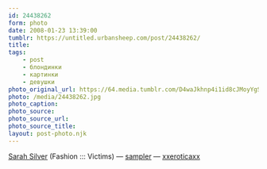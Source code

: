 ```yaml
---
id: 24438262
form: photo
date: 2008-01-23 13:39:00
tumblr: https://untitled.urbansheep.com/post/24438262/
title:
tags:
    - post
    - блондинки
    - картинки
    - девушки
photo_original_url: https://64.media.tumblr.com/D4waJkhnp4i1id8cJMoyYgSi_640.jpg
photo: /media/24438262.jpg
photo_caption: 
photo_source:
photo_source_url:
photo_source_title:
layout: post-photo.njk
---
```


<p><a href="http://community.livejournal.com/ru_glamour/2038322.html">Sarah Silver</a> (Fashion ::: Victims) — <a href="http://sampler.tumblr.com/">sampler</a> — <a href="http://xxeroticaxx.tumblr.com/">xxeroticaxx</a></p>
